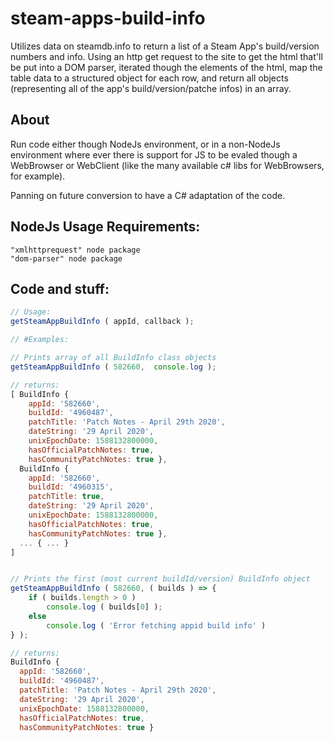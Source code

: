 # steam-apps-build-info
Utilizes data on steamdb.info to return a list of a Steam App's build/version numbers and info.
Using an http get request to the site to get the html that'll be put into a DOM parser, iterated though the elements of the html, map the table data to a structured object for each row, and return all objects (representing all of the app's build/version/patche infos) in an array.


## About
Run code either though NodeJs environment, or in a non-NodeJs environment where ever there is support for JS to be evaled though a WebBrowser or WebClient (like the many available c# libs for WebBrowsers, for example). 

Panning on future conversion to have a C# adaptation of the code. 

## NodeJs Usage Requirements:
```
"xmlhttprequest" node package
"dom-parser" node package
```


## Code and stuff:
```js
// Usage:
getSteamAppBuildInfo ( appId, callback );

// #Examples:

// Prints array of all BuildInfo class objects
getSteamAppBuildInfo ( 582660,  console.log );

// returns:
[ BuildInfo {
    appId: '582660',
    buildId: '4960487',
    patchTitle: 'Patch Notes - April 29th 2020',
    dateString: '29 April 2020',
    unixEpochDate: 1588132800000,
    hasOfficialPatchNotes: true,
    hasCommunityPatchNotes: true },
  BuildInfo {
    appId: '582660',
    buildId: '4960315',
    patchTitle: true,
    dateString: '29 April 2020',
    unixEpochDate: 1588132800000,
    hasOfficialPatchNotes: true,
    hasCommunityPatchNotes: true },
  ... { ... }
]


// Prints the first (most current buildId/version) BuildInfo object
getSteamAppBuildInfo ( 582660, ( builds ) => {
    if ( builds.length > 0 )
        console.log ( builds[0] );
    else
        console.log ( 'Error fetching appid build info' )
} );

// returns:
BuildInfo {
  appId: '582660',
  buildId: '4960487',
  patchTitle: 'Patch Notes - April 29th 2020',
  dateString: '29 April 2020',
  unixEpochDate: 1588132800000,
  hasOfficialPatchNotes: true,
  hasCommunityPatchNotes: true }
```
